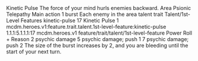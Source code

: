 <ability>
  <name>Kinetic Pulse</name>
  <flavor>The force of your mind hurls enemies backward.</flavor>
  <keywords>
    <keyword>Area</keyword>
    <keyword>Psionic</keyword>
    <keyword>Telepathy</keyword>
  </keywords>
  <type>Main action</type>
  <distance>1 burst</distance>
  <target>Each enemy in the area</target>
  <metadata>
    <class>talent</class>
    <feature_type>trait</feature_type>
    <file_dpath>Talent/1st-Level Features</file_dpath>
    <item_id>kinetic-pulse</item_id>
    <item_index>17</item_index>
    <item_name>Kinetic Pulse</item_name>
    <level>1</level>
    <scc>mcdm.heroes.v1:feature.trait.talent.1st-level-feature:kinetic-pulse</scc>
    <scdc>1.1.1:5.1.1.1:17</scdc>
    <source>mcdm.heroes.v1</source>
    <type>feature/trait/talent/1st-level-feature</type>
  </metadata>
  <effects>
    <effect type="roll">
      <roll>Power Roll + Reason</roll>
      <t1>2 psychic damage</t1>
      <t2>5 psychic damage; push 1</t2>
      <t3>7 psychic damage; push 2</t3>
    </effect>
    <effect type="mundane" name="Strained">The size of the burst increases by 2, and you are bleeding until the start of your next turn.</effect>
  </effects>
</ability>
